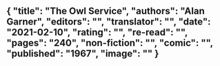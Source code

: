 {
 "title": "The Owl Service",
 "authors": "Alan Garner",
 "editors": "",
 "translator": "",
 "date": "2021-02-10",
 "rating": "",
 "re-read": "",
 "pages": "240",
 "non-fiction": "",
 "comic": "",
 "published": "1967",
 "image": ""
}
---

